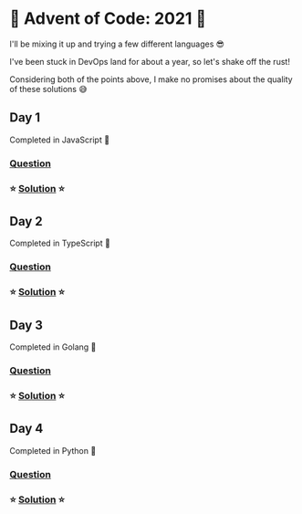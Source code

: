 # 🎄 Advent of Code: 2021 🎄

I'll be mixing it up and trying a few different languages 😎

I've been stuck in DevOps land for about a year, so let's shake off the rust!

Considering both of the points above, I make no promises about the quality of these solutions 😅

## Day 1

Completed in JavaScript 💛

### [Question](https://adventofcode.com/2021/day/1)
### ⭐ [Solution](./1) ⭐

## Day 2

Completed in TypeScript 💙

### [Question](https://adventofcode.com/2021/day/2)

### ⭐ [Solution](./2) ⭐

## Day 3

Completed in Golang 💙

### [Question](https://adventofcode.com/2021/day/3)
### ⭐ [Solution](./3) ⭐

## Day 4

Completed in Python 💛

### [Question](https://adventofcode.com/2021/day/4)

### ⭐ [Solution](./4) ⭐
